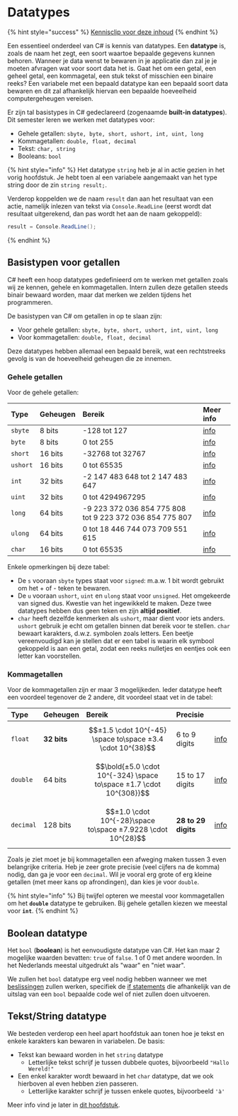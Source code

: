 # Datatypes

{% hint style="success" %}
[Kennisclip voor deze inhoud](https://ap.cloud.panopto.eu/Panopto/Pages/Viewer.aspx?id=d04cb0f0-0fdf-48ab-8dac-acdd00a45b16)
{% endhint %}

Een essentieel onderdeel van C\# is kennis van datatypes. Een **datatype** is, zoals de naam het zegt, een soort waartoe bepaalde gegevens kunnen behoren. Wanneer je data wenst te bewaren in je applicatie dan zal je je moeten afvragen wat voor soort data het is. Gaat het om een getal, een geheel getal, een kommagetal, een stuk tekst of misschien een binaire reeks? Een variabele met een bepaald datatype kan een bepaald soort data bewaren en dit zal afhankelijk hiervan een bepaalde hoeveelheid computergeheugen vereisen.

Er zijn tal basistypes in C\# gedeclareerd \(zogenaamde **built-in datatypes**\). Dit semester leren we werken met datatypes voor:

* Gehele getallen: `sbyte, byte, short, ushort, int, uint, long`
* Kommagetallen: `double, float, decimal`
* Tekst: `char, string`
* Booleans: `bool`

{% hint style="info" %}
Het datatype `string` heb je al in actie gezien in het vorig hoofdstuk. Je hebt toen al een variabele aangemaakt van het type string door de zin `string result;`.

Verderop koppelden we de naam `result` dan aan het resultaat van een actie, namelijk inlezen van tekst via `Console.ReadLine` \(eerst wordt dat resultaat uitgerekend, dan pas wordt het aan de naam gekoppeld\):

```csharp
result = Console.ReadLine();
```
{% endhint %}

## Basistypen voor getallen

C\# heeft een hoop datatypes gedefinieerd om te werken met getallen zoals wij ze kennen, gehele en kommagetallen. Intern zullen deze getallen steeds binair bewaard worden, maar dat merken we zelden tijdens het programmeren.

De basistypen van C\# om getallen in op te slaan zijn:

* Voor gehele getallen: `sbyte, byte, short, ushort, int, uint, long`
* Voor kommagetallen: `double, float, decimal`

Deze datatypes hebben allemaal een bepaald bereik, wat een rechtstreeks gevolg is van de hoeveelheid geheugen die ze innemen.

### Gehele getallen

Voor de gehele getallen:

| **Type** | **Geheugen** | **Bereik** | **Meer info** |
| :--- | :--- | :--- | :--- |
| `sbyte` | 8 bits | -128 tot 127 | [info](https://docs.microsoft.com/en-us/dotnet/csharp/language-reference/keywords/sbyte) |
| `byte` | 8 bits | 0 tot 255 | [info](https://docs.microsoft.com/en-us/dotnet/csharp/language-reference/keywords/byte) |
| `short` | 16 bits | -32768 tot 32767 | [info](https://docs.microsoft.com/en-us/dotnet/csharp/language-reference/keywords/short) |
| `ushort` | 16 bits | 0 tot 65535 | [info](https://docs.microsoft.com/en-us/dotnet/csharp/language-reference/keywords/ushort) |
| `int` | 32 bits | -2 147 483 648 tot 2 147 483 647 | [info](https://docs.microsoft.com/en-us/dotnet/csharp/language-reference/keywords/int) |
| `uint` | 32 bits | 0 tot 4294967295 | [info](https://docs.microsoft.com/en-us/dotnet/csharp/language-reference/keywords/uint) |
| `long` | 64 bits | -9 223 372 036 854 775 808 tot 9 223 372 036 854 775 807 | [info](https://docs.microsoft.com/en-us/dotnet/csharp/language-reference/keywords/long) |
| `ulong` | 64 bits | 0 tot 18 446 744 073 709 551 615 | [info](https://docs.microsoft.com/en-us/dotnet/csharp/language-reference/keywords/long) |
| `char` | 16 bits | 0 tot 65535 | [info](https://docs.microsoft.com/en-us/dotnet/csharp/language-reference/keywords/char) |

Enkele opmerkingen bij deze tabel:

* De `s` vooraan `sbyte` types staat voor `signed`: m.a.w. 1 bit wordt gebruikt om het + of - teken te bewaren. 
* De `u` vooraan `ushort`, `uint` en `ulong` staat voor `unsigned`. Het omgekeerde van signed dus. Kwestie van het ingewikkeld te maken. Deze twee datatypes hebben dus geen teken en zijn **altijd positief**.
* `char` heeft dezelfde kenmerken als `ushort`, maar dient voor iets anders. `ushort` gebruik je echt om getallen binnen dat bereik voor te stellen. `char` bewaart karakters, d.w.z. symbolen zoals letters. Een beetje vereenvoudigd kan je stellen dat er een tabel is waarin elk symbool gekoppeld is aan een getal, zodat een reeks nulletjes en eentjes ook een letter kan voorstellen.

### Kommagetallen

Voor de kommagetallen zijn er maar 3 mogelijkeden. Ieder datatype heeft een voordeel tegenover de 2 andere, dit voordeel staat vet in de tabel:

| **Type** | **Geheugen** | **Bereik** | **Precisie** |  |
| :--- | :--- | :--- | :--- | :--- |
| `float` | **32 bits** | $$±1.5 \cdot 10^{-45} \space to\space ±3.4 \cdot 10^{38}$$  | 6 to 9 digits | [info](https://docs.microsoft.com/en-us/dotnet/csharp/language-reference/keywords/float) |
| `double` | 64 bits | $$\bold{±5.0 \cdot 10^{-324} \space to\space ±1.7 \cdot 10^{308}}$$ | 15 to 17 digits | [info](https://docs.microsoft.com/en-us/dotnet/csharp/language-reference/keywords/double) |
| `decimal` | 128 bits | $$±1.0 \cdot 10^{-28}\space to\space ±7.9228 \cdot 10^{28}$$  | **28 to 29 digits** | [info](https://docs.microsoft.com/en-us/dotnet/csharp/language-reference/keywords/decimal) |

Zoals je ziet moet je bij kommagetallen een afweging maken tussen 3 even belangrijke criteria. Heb je zeer grote precisie \(veel cijfers na de komma\) nodig, dan ga je voor een `decimal`. Wil je vooral erg grote of erg kleine getallen \(met meer kans op afrondingen\), dan kies je voor `double`.

{% hint style="info" %}
Bij twijfel opteren we meestal voor kommagetallen om het **`double`** datatype te gebruiken. Bij gehele getallen kiezen we meestal voor **`int`**.
{% endhint %}

## Boolean datatype

Het `bool` \(**boolean**\) is het eenvoudigste datatype van C\#. Het kan maar 2 mogelijke waarden bevatten: `true` of `false`. 1 of 0 met andere woorden. In het Nederlands meestal uitgedrukt als "waar" en "niet waar".

We zullen het `bool` datatype erg veel nodig hebben wanneer we met [beslissingen](../h4-beslissingen/0_beslissingen_intro.md) zullen werken, specifiek de [if statements](../h4-beslissingen/0_if.md) die afhankelijk van de uitslag van een `bool` bepaalde code wel of niet zullen doen uitvoeren.

## Tekst/String datatype

We besteden verderop een heel apart hoofdstuk aan tonen hoe je tekst en enkele karakters kan bewaren in variabelen. De basis:

* Tekst kan bewaard worden in het `string` datatype
  * Letterlijke tekst schrijf je tussen dubbele quotes, bijvoorbeeld `"Hallo Wereld!"`
* Een enkel karakter wordt bewaard in het `char` datatype, dat we ook hierboven al even hebben zien passeren.
  * Letterlijke karakter schrijf je tussen enkele quotes, bijvoorbeeld `'à'`

Meer info vind je later in [dit hoofdstuk](../h2-tekst-in-code/5_chars_strings.md).

